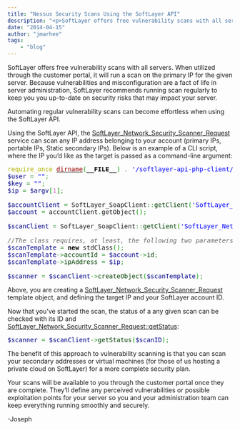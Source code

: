 ```yaml
---
title: "Nessus Security Scans Using the SoftLayer API"
description: "<p>SoftLayer offers free vulnerability scans with all servers. When utilized through the customer portal, it will run a "
date: "2014-04-15"
author: "jmarhee"
tags:
    - "blog"
---
```


<p>SoftLayer offers free vulnerability scans with all servers. When utilized through the customer portal, it will run a scan on the primary IP for the given server. Because vulnerabilities and misconfiguration are a fact of life in server administration, SoftLayer recommends running scan regularly to keep you you up-to-date on security risks that may impact your server.</p>
<p>Automating regular vulnerability scans can become effortless when using the SoftLayer API.</p>
<p>Using the SoftLayer API, the <a href="/reference/services/SoftLayer_Network_Security_Scanner_Request/">SoftLayer_Network_Security_Scanner_Request</a> service can scan any IP address belonging to your account (primary IPs, portable IPs, Static secondary IPs). Below is an example of a CLI script, where the IP you’d like as the target is passed as a command-line argument:</p>
<div class="geshifilter">
<pre class="php geshifilter-php" style="font-family:monospace;"><span style="color: #b1b100;">require_once</span> <a href="http://www.php.net/dirname"><span style="color: #990000;">dirname</span></a><span style="color: #009900;">&#40;</span><span style="color: #000000; font-weight: bold;">__FILE__</span><span style="color: #009900;">&#41;</span> <span style="color: #339933;">.</span> <span style="color: #0000ff;">'/softlayer-api-php-client/SoftLayer/SoapClient.class.php'</span><span style="color: #339933;">;</span>
<span style="color: #000088;">$user</span> <span style="color: #339933;">=</span> <span style="color: #0000ff;">""</span><span style="color: #339933;">;</span>
<span style="color: #000088;">$key</span> <span style="color: #339933;">=</span> <span style="color: #0000ff;">""</span><span style="color: #339933;">;</span>
<span style="color: #000088;">$ip</span> <span style="color: #339933;">=</span> <span style="color: #000088;">$argv</span><span style="color: #009900;">&#91;</span><span style="color: #cc66cc;">1</span><span style="color: #009900;">&#93;</span><span style="color: #339933;">;</span>
&nbsp;
<span style="color: #000088;">$accountClient</span> <span style="color: #339933;">=</span> SoftLayer_SoapClient<span style="color: #339933;">::</span><span style="color: #004000;">getClient</span><span style="color: #009900;">&#40;</span><span style="color: #0000ff;">'SoftLayer_Account'</span><span style="color: #339933;">,</span> <span style="color: #000000; font-weight: bold;">Null</span><span style="color: #339933;">,</span> <span style="color: #000088;">$user</span><span style="color: #339933;">,</span> <span style="color: #000088;">$key</span><span style="color: #009900;">&#41;</span><span style="color: #339933;">;</span>
<span style="color: #000088;">$account</span> <span style="color: #339933;">=</span> accountClient<span style="color: #339933;">.</span>getObject<span style="color: #009900;">&#40;</span><span style="color: #009900;">&#41;</span><span style="color: #339933;">;</span>
&nbsp;
<span style="color: #000088;">$scanClient</span> <span style="color: #339933;">=</span> SoftLayer_SoapClient<span style="color: #339933;">::</span><span style="color: #004000;">getClient</span><span style="color: #009900;">&#40;</span><span style="color: #0000ff;">'SoftLayer_Network_Security_Scanner_Request'</span><span style="color: #339933;">,</span> <span style="color: #000000; font-weight: bold;">Null</span><span style="color: #339933;">,</span> <span style="color: #000088;">$user</span><span style="color: #339933;">,</span> <span style="color: #000088;">$key</span><span style="color: #009900;">&#41;</span><span style="color: #339933;">;</span>
&nbsp;
<span style="color: #666666; font-style: italic;">//The class requires, at least, the following two parameters</span>
<span style="color: #000088;">$scanTemplate</span> <span style="color: #339933;">=</span> <span style="color: #000000; font-weight: bold;">new</span> stdClass<span style="color: #009900;">&#40;</span><span style="color: #009900;">&#41;</span><span style="color: #339933;">;</span>
<span style="color: #000088;">$scanTemplate</span><span style="color: #339933;">-></span><span style="color: #004000;">accountId</span> <span style="color: #339933;">=</span> <span style="color: #000088;">$account</span><span style="color: #339933;">-></span><span style="color: #004000;">id</span><span style="color: #339933;">;</span>
<span style="color: #000088;">$scanTemplate</span><span style="color: #339933;">-></span><span style="color: #004000;">ipAddress</span> <span style="color: #339933;">=</span> <span style="color: #000088;">$ip</span><span style="color: #339933;">;</span>
&nbsp;
<span style="color: #000088;">$scanner</span> <span style="color: #339933;">=</span> <span style="color: #000088;">$scanClient</span><span style="color: #339933;">-></span><span style="color: #004000;">createObject</span><span style="color: #009900;">&#40;</span><span style="color: #000088;">$scanTemplate</span><span style="color: #009900;">&#41;</span><span style="color: #339933;">;</span></pre></div>
<p>Above, you are creating a <a href="/reference/datatypes/SoftLayer_Network_Security_Scanner_Request/">SoftLayer_Network_Security_Scanner_Request</a> template object, and defining the target IP and your SoftLayer account ID.</p>
<p>Now that you’ve started the scan, the status of a any given scan can be checked with its ID and <a href="/reference/services/SoftLayer_Network_Security_Scanner_Request/getStatus">SoftLayer_Network_Security_Scanner_Request::getStatus</a>:</p>
<div class="geshifilter">
<pre class="php geshifilter-php" style="font-family:monospace;"><span style="color: #000088;">$scanner</span> <span style="color: #339933;">=</span> <span style="color: #000088;">$scanClient</span><span style="color: #339933;">-></span><span style="color: #004000;">getStatus</span><span style="color: #009900;">&#40;</span><span style="color: #000088;">$scanID</span><span style="color: #009900;">&#41;</span><span style="color: #339933;">;</span> </pre></div>
<p>The benefit of this approach to vulnerability scanning is that you can scan your secondary addresses or virtual machines (for those of us hosting a private cloud on SoftLayer) for a more complete security plan.</p>
<p>Your scans will be available to you through the customer portal once they are complete. They’ll define any perceived vulnerabilities or possible exploitation points for your server so you and your administration team can keep everything running smoothly and securely.</p>
<p>-Joseph</p>

